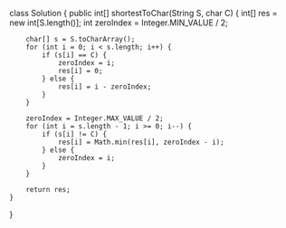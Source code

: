 class Solution {
    public int[] shortestToChar(String S, char C) {
        int[] res = new int[S.length()];
        int zeroIndex = Integer.MIN_VALUE / 2;
        
        char[] s = S.toCharArray();
        for (int i = 0; i < s.length; i++) {
            if (s[i] == C) {
                zeroIndex = i;
                res[i] = 0;
            } else {
                res[i] = i - zeroIndex;
            }
        }
        
        zeroIndex = Integer.MAX_VALUE / 2;
        for (int i = s.length - 1; i >= 0; i--) {
            if (s[i] != C) { 
                res[i] = Math.min(res[i], zeroIndex - i);
            } else {
                zeroIndex = i;
            }
        }
        
        return res;
    }
}
